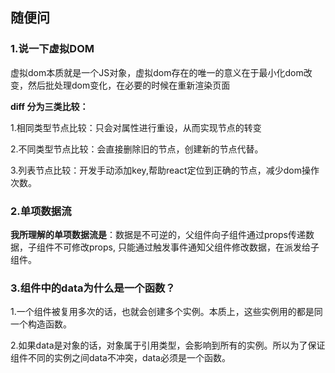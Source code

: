 ## 随便问
### 1.说一下虚拟DOM

虚拟dom本质就是一个JS对象，虚拟dom存在的唯一的意义在于最小化dom改变，然后批处理dom变化，在必要的时候在重新渲染页面

**diff 分为三类比较：**

1.相同类型节点比较：只会对属性进行重设，从而实现节点的转变

2.不同类型节点比较：会直接删除旧的节点，创建新的节点代替。

3.列表节点比较：开发手动添加key,帮助react定位到正确的节点，减少dom操作次数。

### 2.单项数据流

**我所理解的单项数据流是**：数据是不可逆的，父组件向子组件通过props传递数据，子组件不可修改props, 只能通过触发事件通知父组件修改数据，在派发给子组件。

### 3.组件中的data为什么是一个函数？

1.一个组件被复用多次的话，也就会创建多个实例。本质上，这些实例用的都是同一个构造函数。 

2.如果data是对象的话，对象属于引用类型，会影响到所有的实例。所以为了保证组件不同的实例之间data不冲突，data必须是一个函数。

